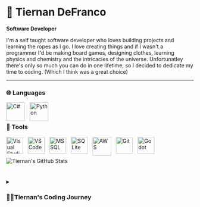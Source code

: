 # 📱 Tiernan DeFranco

**Software Developer**

I'm a self taught software developer who loves building projects and learning the ropes as I go.
I love creating things and if I wasn't a programmer I'd be making board games, designing clothes, learning physics and chemistry and the intricacies of the universe.
Unfortunatley there's only so much you can do in one lifetime, so I decided to dedicate my time to coding. (Which I think was a great choice)

---

### 🌐 Languages

<img align="left" alt="C#" width="50px" style="padding-right:10px;" src="https://cdn.jsdelivr.net/gh/devicons/devicon/icons/csharp/csharp-original.svg"/>
<img align="left" alt="Python" width="50px" style="padding-right:10px;" src="https://cdn.jsdelivr.net/gh/devicons/devicon/icons/python/python-original.svg" />
<br />

#

### 🧰 Tools
<img align="left" alt="Visual Studio" width="45px" style="padding-right:10px;" src="https://cdn.jsdelivr.net/gh/devicons/devicon/icons/visualstudio/visualstudio-plain.svg" />
<img align="left" alt="VS Code" width="45px" style="padding-right:10px;" img src="https://cdn.jsdelivr.net/gh/devicons/devicon/icons/vscode/vscode-original.svg" />   

<img align="left" alt="MSSQL" width="45px" style="padding-right:10px;" src="https://cdn.jsdelivr.net/gh/devicons/devicon/icons/microsoftsqlserver/microsoftsqlserver-plain-wordmark.svg" />
<img align="left" alt="SQLite" width="45px" style="padding-right:10px;" src="https://cdn.jsdelivr.net/gh/devicons/devicon/icons/sqlite/sqlite-original-wordmark.svg" />
<img align="left" alt="AWS" width="50px" style="padding-right:10px;" src="https://cdn.jsdelivr.net/gh/devicons/devicon/icons/amazonwebservices/amazonwebservices-plain-wordmark.svg" />      
<img align="left" alt="Git" width="45px" style="padding-right:10px;" src="https://cdn.jsdelivr.net/gh/devicons/devicon/icons/git/git-plain-wordmark.svg" />      
<img align="left" alt="Godot" width="45px" style="padding-right:10px;" src="https://cdn.jsdelivr.net/gh/devicons/devicon/icons/godot/godot-original.svg" />
<br />

#

![Tiernan's GitHub Stats](https://github-readme-stats.vercel.app/api?username=TiernanDeFranco&show_icons=true&theme=prussian)
<br />

#

<details>
  <summary><h3>👨‍💻Tiernan's Coding Journey</summary>
   I originally started my coding journey at age 9 with GameMaker 7 and drag-and-drop programming. It was so fun creating little games and I knew even if it wasn't specifically game dev, I wanted to do something in this field.
   <br />
<br />
   Fast forward to highscool and I use GameMaker Studio 2 and GML (GameMaker Language) to develop some fun little projects, including my chemistry final project which my teacher was amazed by.
   In my senior year of highschool, I took a Computer Science Principles class where we used MIT App Inventor, VexCode, and Python (in VSCode).
   It was at this point I knew I was going to make this a career and upon graduation in May I began researching and learning languages. I started with Python trying to piggyback off of what I had learned in the class but I realized I didn't know the practical use application.
   After months of learning I suddenly had the urge to make a mobile app. Why? Because MyFitnessPal started charging their premium subscription to use the barcode scanner and view macro goals, so like any reasonable person I sought to develop my own free alternative instead of just downloading a different app.
   That led me down the .NET MAUI and C# path, which got me into doing frontend in MAUI and my backend api in ASP.NET Core, and my database in MS SQL Server. I have since migrated my progress from .NET MAUI to Uno Platform as it allows more flexibility for what I want to do with the app.

   <br />
    <br />
   Upon completion of my app (HealthMode), I will go into the world of freelancing, building up my skills, portfolio, and experience and hopefully find some jobs out on the west coast as it is a dream of mine to move to Las Vegas!
    
</details>


          
          

          

          
